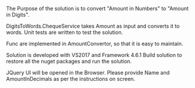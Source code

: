 The Purpose of the solution is to convert "Amount in Numbers" to "Amount in Digits".

DigitsToWords.ChequeService takes Amount as input and converts it to words.
Unit tests are written to test the solution.

Func are implemented in AmountConvertor, so that it is easy to maintain.

Solution is developed with VS2017 and Framework 4.6.1
Build solution to restore all the nuget packages and run the solution.

JQuery UI will be opened in the Browser.
Please provide Name and AmountInDecimals as per the instructions on screen.